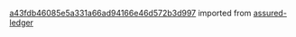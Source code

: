 [a43fdb46085e5a331a66ad94166e46d572b3d997](https://github.com/insolar/assured-ledger/commit/a43fdb46085e5a331a66ad94166e46d572b3d997) imported from [assured-ledger](https://github.com/insolar/assured-ledger)
